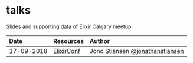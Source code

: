 # talks
Slides and supporting data of Elixir Calgary meetup.

| Date          | Resources                          |Author               |
|:------------- |:-----------------------------------|:--------------------|
| 17-09-2018    | [ElixirConf](elixir_conf_2018.pdf) | Jono Stiansen [@jonathanstiansen](https://github.com/jonathanstiansen)|      |
